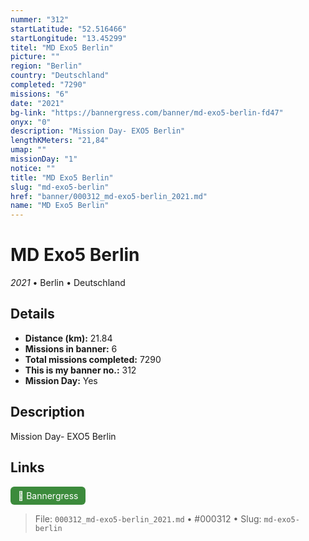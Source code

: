 ```yaml
---
nummer: "312"
startLatitude: "52.516466"
startLongitude: "13.45299"
titel: "MD Exo5 Berlin"
picture: ""
region: "Berlin"
country: "Deutschland"
completed: "7290"
missions: "6"
date: "2021"
bg-link: "https://bannergress.com/banner/md-exo5-berlin-fd47"
onyx: "0"
description: "Mission Day- EXO5 Berlin"
lengthKMeters: "21,84"
umap: ""
missionDay: "1"
notice: ""
title: "MD Exo5 Berlin"
slug: "md-exo5-berlin"
href: "banner/000312_md-exo5-berlin_2021.md"
name: "MD Exo5 Berlin"
---
```

# MD Exo5 Berlin

*2021* • Berlin • Deutschland





## Details
- **Distance (km):** 21.84
- **Missions in banner:** 6
- **Total missions completed:** 7290
- **This is my banner no.:** 312
- **Mission Day:** Yes


## Description
Mission Day- EXO5 Berlin



## Links
<a href="https://bannergress.com/banner/md-exo5-berlin-fd47" target="_blank" style="display:inline-block;margin-right:8px;padding:6px 12px;background:#3c8b3c;color:#fff;text-decoration:none;border-radius:6px;">🔗 Bannergress</a>



> File: `000312_md-exo5-berlin_2021.md` • #000312 • Slug: `md-exo5-berlin`
